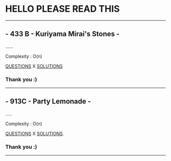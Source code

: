 # HELLO PLEASE READ THIS 
---
## - 433 B - Kuriyama Mirai's Stones -
......
 

  Complexity : O(n)
  
[QUESTIONS](http://codeforces.com/problemset/problem/433/B)
X
[SOLUTIONS](Belum)

### Thank you :)

___
## - 913C - Party Lemonade -
.....

Complexity : O(n)
 
[QUESTIONS](http://codeforces.com/problemset/problem/913/C)
X
[SOLUTIONS](Belum).

### Thank you :)

___
